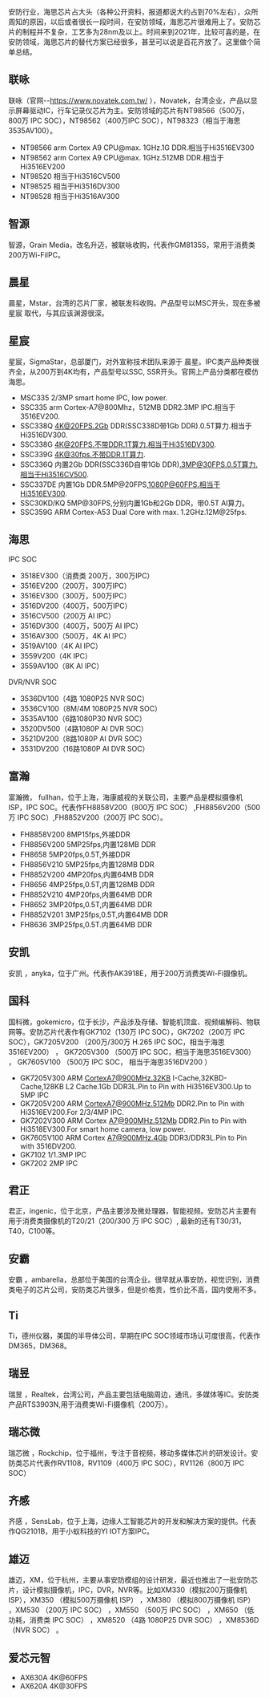 安防行业，海思芯片占大头（各种公开资料，报道都说大约占到70%左右），众所周知的原因，以后或者很长一段时间，在安防领域，海思芯片很难用上了。安防芯片的制程并不复杂，工艺多为28nm及以上。时间来到2021年，比较可喜的是，在安防领域，海思芯片的替代方案已经很多，甚至可以说是百花齐放了。这里做个简单总结。


## 联咏
联咏（官网--https://www.novatek.com.tw/ ），Novatek，台湾企业，产品以显示屏幕驱动IC，行车记录仪芯片为主。安防领域的芯片有NT98566（500万，800万 IPC SOC），NT98562（400万IPC SOC），NT98323（相当于海思 3535AV100）。

- NT98566 arm Cortex A9 CPU@max. 1GHz.1G DDR.相当于Hi3516EV300
- NT98562 arm Cortex A9 CPU@max. 1GHz.512MB DDR.相当于Hi3516EV200
- NT98520 相当于Hi3516CV500
- NT98525 相当于Hi3516DV300
- NT98528 相当于Hi3516AV300

## 智源
智源，Grain Media，改名升迈，被联咏收购，代表作GM8135S，常用于消费类200万Wi-FiIPC。

## 晨星

晨星，Mstar，台湾的芯片厂家，被联发科收购。产品型号以MSC开头，现在多被星宸 取代，与其应该渊源很深。

## 星宸

星宸，SigmaStar，总部厦门，对外宣称技术团队来源于 晨星。IPC类产品种类很齐全，从200万到4K均有，产品型号以SSC, SSR开头。官网上产品分类都在模仿海思。

- MSC335 2/3MP smart home IPC, low power.
- SSC335 arm Cortex-A7@800Mhz，512MB DDR2.3MP IPC.相当于3516EV200.
- SSC338Q 4K@20FPS.2Gb DDR(SSC338D带1Gb DDR).0.5T算力.相当于Hi3516DV300.
- SSC338G 4K@20FPS.不带DDR.1T算力.相当于Hi3516DV300.
- SSC339G 4K@30fps.不带DDR.1T算力.
- SSC336Q 内置2Gb DDR(SSC336D自带1Gb DDR).3MP@30FPS.0.5T算力.相当于Hi3516CV500.
- SSC337DE 内置1Gb DDR.5MP@20FPS,1080P@60FPS.相当于Hi3516EV300.
- SSC30KD/KQ 5MP@30FPS,分别内置1Gb和2Gb DDR，带0.5T AI算力。
- SSC359G ARM Cortex-A53 Dual Core with max. 1.2GHz.12M@25fps.

## 海思
IPC SOC
- 3518EV300（消费类 200万，300万IPC）
- 3516EV200（200万，300万IPC）
- 3516EV300（300万，500万IPC）
- 3516DV200（400万，500万IPC）
- 3516CV500（200万 AI IPC）
- 3516DV300（400万，500万 AI IPC）
- 3516AV300（500万，4K AI IPC）
- 3519AV100（4K AI IPC）
- 3559V200（4K IPC）
- 3559AV100（8K AI IPC）

DVR/NVR SOC
- 3536DV100（4路 1080P25 NVR SOC）
- 3536CV100（8M/4M 1080P25 NVR SOC）
- 3535AV100（6路1080P30 NVR SOC）
- 3520DV500（4路1080P AI DVR SOC）
- 3521DV200（8路1080P AI DVR SOC）
- 3531DV200（16路1080P AI DVR SOC）

## 富瀚
富瀚微， fullhan，位于上海，海康威视的关联公司，主要产品是模拟摄像机ISP，IPC SOC。代表作FH8858V200（800万 IPC SOC） ,FH8856V200（500万 IPC SOC）,FH8852V200（200万 IPC SOC）。

- FH8858V200 8MP15fps,外接DDR
- FH8856V200 5MP25fps,内置128MB DDR
- FH8658 5MP20fps,0.5T,外接DDR
- FH8856V210 5MP25fps,内置128MB DDR
- FH8852V200 4MP20fps,内置64MB DDR
- FH8656 4MP25fps,0.5T,内置128MB DDR
- FH8852V210 4MP20fps,内置64MB DDR
- FH8652 3MP20fps,0.5T,内置64MB DDR
- FH8852V201 3MP25fps,0.5T,内置64MB DDR
- FH8636 3MP25fps,0.5T.内置64MB DDR

## 安凯
安凯 ，anyka，位于广州。代表作AK3918E，用于200万消费类Wi-Fi摄像机。

## 国科

国科微，gokemicro，位于长沙，产品涉及存储、智能机顶盒、视频编解码、物联网等。安防芯片代表作有GK7102（130万 IPC SOC），GK7202（200万 IPC SOC），GK7205V200 （200万/300万 H.265 IPC SOC，相当于海思3516EV200） ， GK7205V300 （500万 IPC SOC，相当于海思3516EV300） ， GK7605V100 （500万 IPC SOC， 相当于海思3516DV200 ）

- GK7205V300 ARM CortexA7@900MHz.32KB I-Cache,32KBD-Cache,128KB L2 Cache.1Gb DDR3L.Pin to Pin with Hi3516EV300.Up to 5MP IPC
- GK7205V200 ARM CortexA7@900MHz.512Mb DDR2.Pin to Pin with Hi3516EV200.For 2/3/4MP IPC.
- GK7202V300 ARM Cortex A7@900MHz.512Mb DDR2.Pin to Pin with Hi3518EV300.For smart home camera, low power.
- GK7605V100 ARM Cortex A7@900MHz.4Gb DDR3/DDR3L.Pin to Pin with 3516DV200.
- GK7102 1/1.3MP IPC
- GK7202 2MP IPC

## 君正
君正，ingenic，位于北京，产品主要涉及微处理器，智能视频。安防芯片主要有用于消费类摄像机的T20/21（200/300 万 IPC SOC）, 最新的还有T30/31，T40，C100等。

## 安霸
安霸 ，ambarella，总部位于美国的台湾企业。很早就从事安防，视觉识别，消费类电子的芯片公司，安防类芯片很多，但是价格贵，性价比不高，国内使用不多。

## Ti
Ti，德州仪器，美国的半导体公司，早期在IPC SOC领域市场认可度很高，代表作DM365，DM368。

## 瑞昱
瑞昱 ，Realtek，台湾公司，产品主要包括电脑周边，通讯，多媒体等IC。安防类产品RTS3903N,用于消费类Wi-Fi摄像机（200万）。

## 瑞芯微
瑞芯微 ，Rockchip，位于福州，专注于音视频，移动多媒体芯片的研发设计。安防类芯片代表作RV1108，RV1109（400万 IPC SOC），RV1126（800万 IPC SOC）

## 齐感
齐感 ，SensLab，位于上海，边缘人工智能芯片的开发和解决方案的提供。代表作QG2101B，用于小蚁科技的YI IOT方案IPC。

## 雄迈
雄迈，XM，位于杭州，主要从事安防模组的设计研发，最近也推出了一批安防芯片，设计模拟摄像机，IPC，DVR，NVR等。比如XM330（模拟200万摄像机 ISP），XM350 （模拟500万摄像机 ISP） ，XM380 （模拟800万摄像机 ISP） ，XM530 （200万 IPC SOC） ，XM550 （500万 IPC SOC） ，XM650 （低功耗，消费类 IPC SOC） ，XM8520 （4路 1080P25 DVR SOC） ，XM8536D （NVR SOC） 。

## 爱芯元智
- AX630A 4K@60FPS
- AX620A 4K@30FPS